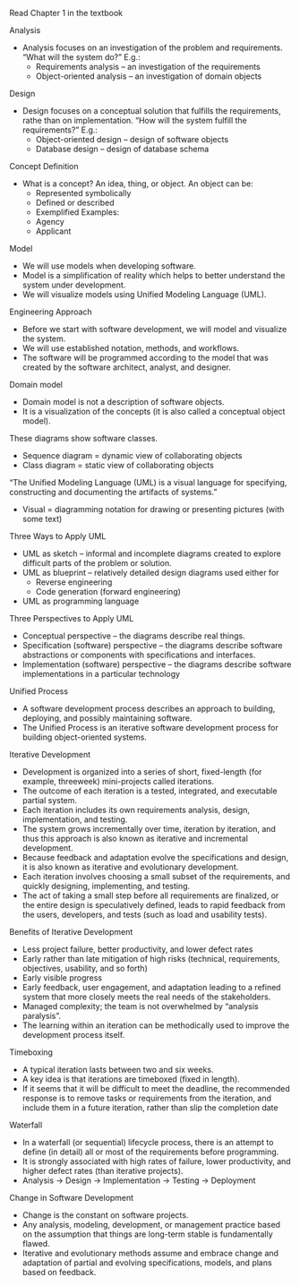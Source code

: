 Read Chapter 1 in the textbook 

Analysis
- Analysis focuses on an investigation of the problem and requirements.
	“What will the system do?”
	E.g.:
	- Requirements analysis – an investigation of the requirements
	- Object-oriented analysis – an investigation of domain objects

Design
- Design focuses on a conceptual solution that fulfills the requirements, rathe than on implementation.
	“How will the system fulfill the requirements?”
	E.g.:
	- Object-oriented design – design of software objects
	- Database design – design of database schema

Concept Definition
- What is a concept? An idea, thing, or object.
	An object can be:
	- Represented symbolically
	- Defined or described
	- Exemplified
	Examples:
	- Agency
	- Applicant

Model
- We will use models when developing software.
- Model is a simplification of reality which helps to better understand the system under development.
- We will visualize models using Unified Modeling Language (UML).

Engineering Approach
- Before we start with software development, we will model and visualize the system.
- We will use established notation, methods, and workflows.
- The software will be programmed according to the model that was created by the software architect, analyst, and designer.

Domain model 
- Domain model is not a description of software objects.
- It is a visualization of the concepts (it is also called a conceptual object model).

These diagrams show software classes.
- Sequence diagram = dynamic view of collaborating objects
- Class diagram = static view of collaborating objects

“The Unified Modeling Language (UML) is a visual language for specifying, constructing and documenting the artifacts of systems.”
- Visual = diagramming notation for drawing or presenting pictures (with some text)

Three Ways to Apply UML
- UML as sketch – informal and incomplete diagrams created to explore difficult parts of the problem or solution.
- UML as blueprint – relatively detailed design diagrams used either for
	- Reverse engineering
	- Code generation (forward engineering)
- UML as programming language

Three Perspectives to Apply UML
- Conceptual perspective – the diagrams describe real things.
- Specification (software) perspective – the diagrams describe software abstractions or components with specifications and interfaces.
 - Implementation (software) perspective – the diagrams describe software implementations in a particular technology

 Unified Process
- A software development process describes an approach to building, deploying, and possibly maintaining software.
- The Unified Process is an iterative software development process for building object-oriented systems.

Iterative Development
- Development is organized into a series of short, fixed-length (for example, threeweek) mini-projects called iterations.
- The outcome of each iteration is a tested, integrated, and executable partial system.
- Each iteration includes its own requirements analysis, design, implementation, and testing.
- The system grows incrementally over time, iteration by iteration, and thus this approach is also known as iterative and incremental development.
- Because feedback and adaptation evolve the specifications and design, it is also known as iterative and evolutionary development.
- Each iteration involves choosing a small subset of the requirements, and quickly designing, implementing, and testing.
- The act of taking a small step before all requirements are finalized, or the entire design is speculatively defined, leads to rapid feedback from the users, developers, and tests (such as load and usability tests).

Benefits of Iterative Development
- Less project failure, better productivity, and lower defect rates
- Early rather than late mitigation of high risks (technical, requirements, objectives, usability, and so forth)
- Early visible progress
- Early feedback, user engagement, and adaptation leading to a refined system that more closely meets the real needs of the stakeholders.
- Managed complexity; the team is not overwhelmed by “analysis paralysis”.
- The learning within an iteration can be methodically used to improve the development process itself.

Timeboxing
- A typical iteration lasts between two and six weeks.
- A key idea is that iterations are timeboxed (fixed in length).
- If it seems that it will be difficult to meet the deadline, the recommended response is to remove tasks or requirements from the iteration, and include them in a future iteration, rather than slip the completion date

Waterfall
- In a waterfall (or sequential) lifecycle process, there is an attempt to define (in detail) all or most of the requirements before programming.
- It is strongly associated with high rates of failure, lower productivity, and higher defect rates (than iterative projects).
- Analysis -> Design -> Implementation -> Testing -> Deployment 

Change in Software Development
- Change is the constant on software projects.
- Any analysis, modeling, development, or management practice based on the assumption that things are long-term stable is fundamentally flawed.
- Iterative and evolutionary methods assume and embrace change and adaptation of partial and evolving specifications, models, and plans based on feedback.





